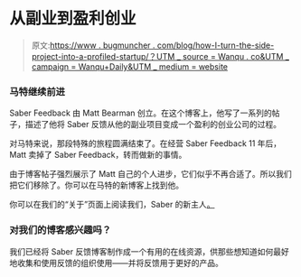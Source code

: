 # 从副业到盈利创业

> 原文:[https://www . bugmuncher . com/blog/how-I-turn-the-side-project-into-a-profiled-startup/？UTM _ source = Wanqu . co&UTM _ campaign = Wanqu+Daily&UTM _ medium = website](https://www.bugmuncher.com/blog/how-i-turned-my-side-project-into-a-profitable-startup/?utm_source=wanqu.co&utm_campaign=Wanqu+Daily&utm_medium=website)

<main class="page-content">

### 马特继续前进

Saber Feedback 由 Matt Bearman 创立。在这个博客上，他写了一系列的帖子，描述了他将 Saber 反馈从他的副业项目变成一个盈利的创业公司的过程。

对马特来说，那段特殊的旅程圆满结束了。在经营 Saber Feedback 11 年后，Matt 卖掉了 Saber Feedback，转而做新的事情。

由于博客帖子强烈展示了 Matt 自己的个人进步，它们似乎不再合适了。所以我们把它们移除了。你可以在马特的新博客上找到他。

你可以在我们的“关于”页面上阅读我们，Saber 的新主人[。](/about-us)

### 对我们的博客感兴趣吗？

我们已经将 Saber 反馈博客制作成一个有用的在线资源，供那些想知道如何最好地收集和使用反馈的组织使用——并将反馈用于更好的产品。

</main>